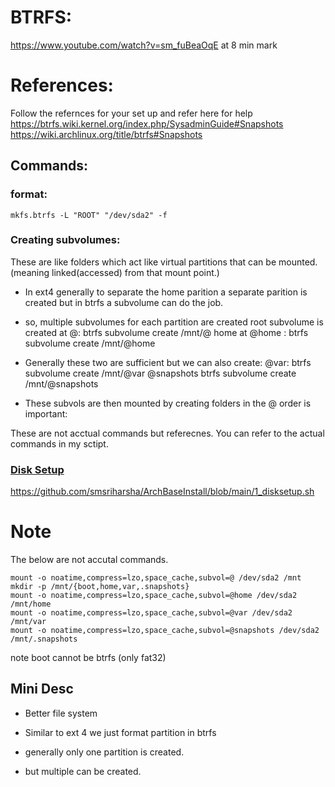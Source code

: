 # BTRFS:
https://www.youtube.com/watch?v=sm_fuBeaOqE 
at 8 min mark 



# References:
Follow the refernces for your set up and refer here for help
https://btrfs.wiki.kernel.org/index.php/SysadminGuide#Snapshots
https://wiki.archlinux.org/title/btrfs#Snapshots

## Commands:

### format: 
```
mkfs.btrfs -L "ROOT" "/dev/sda2" -f

```
### Creating subvolumes:

These are like folders which act like virtual partitions that can be mounted.(meaning linked(accessed) from that mount point.)

- In ext4 generally to separate the home parition a separate parition is created but in btrfs a subvolume can do the job.

- so, multiple subvolumes for each partition are created 
root subvolume is created at @: btrfs subvolume create /mnt/@
home at @home : btrfs subvolume create /mnt/@home

- Generally these two are sufficient but we can also create:
@var: btrfs subvolume create /mnt/@var
@snapshots btrfs subvolume create /mnt/@snapshots 

- These subvols are then mounted by creating folders in the @
order is important:

These are not acctual commands but referecnes.
You can refer to the actual commands in my sctipt.

### [Disk Setup](https://github.com/smsriharsha/ArchBaseInstall/blob/main/1_disksetup.sh)

https://github.com/smsriharsha/ArchBaseInstall/blob/main/1_disksetup.sh

# Note 
The below are not accutal commands.

```
mount -o noatime,compress=lzo,space_cache,subvol=@ /dev/sda2 /mnt
mkdir -p /mnt/{boot,home,var,.snapshots}
mount -o noatime,compress=lzo,space_cache,subvol=@home /dev/sda2 /mnt/home
mount -o noatime,compress=lzo,space_cache,subvol=@var /dev/sda2 /mnt/var
mount -o noatime,compress=lzo,space_cache,subvol=@snapshots /dev/sda2 /mnt/.snapshots
```

note boot cannot be btrfs (only fat32)


## Mini Desc
- Better file system

- Similar to ext 4 we just format partition in btrfs

- generally only one partition is created.

- but multiple can be created.